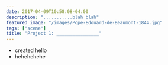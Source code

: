 ```yaml
---
date: 2017-04-09T10:58:08-04:00
description: "...........blah blah"
featured_image: "/images/Pope-Edouard-de-Beaumont-1844.jpg"
tags: ["scene"]
title: "Project 1: ________________"
---
```


* created hello
* hehehehehe
